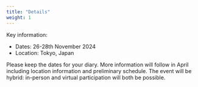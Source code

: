 ```yaml
---
title: "Details"
weight: 1
---
```


Key information:
- Dates: 26-28th November 2024
- Location: Tokyo, Japan

Please keep the dates for your diary. More information will follow in April
including location information and preliminary schedule. The event will be
hybrid: in-person and virtual participation will both be possible.

